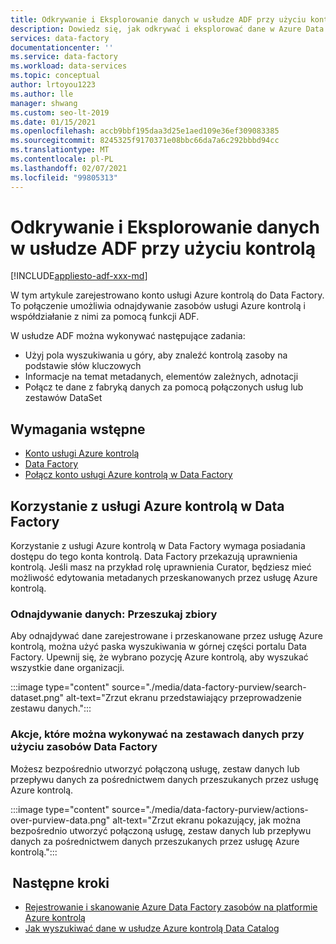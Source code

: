 ```yaml
---
title: Odkrywanie i Eksplorowanie danych w usłudze ADF przy użyciu kontrolą
description: Dowiedz się, jak odkrywać i eksplorować dane w Azure Data Factory przy użyciu kontrolą
services: data-factory
documentationcenter: ''
ms.service: data-factory
ms.workload: data-services
ms.topic: conceptual
author: lrtoyou1223
ms.author: lle
manager: shwang
ms.custom: seo-lt-2019
ms.date: 01/15/2021
ms.openlocfilehash: accb9bbf195daa3d25e1aed109e36ef309083385
ms.sourcegitcommit: 8245325f9170371e08bbc66da7a6c292bbbd94cc
ms.translationtype: MT
ms.contentlocale: pl-PL
ms.lasthandoff: 02/07/2021
ms.locfileid: "99805313"
---
```

# <a name="discover-and-explore-data-in-adf-using-purview"></a>Odkrywanie i Eksplorowanie danych w usłudze ADF przy użyciu kontrolą

[!INCLUDE[appliesto-adf-xxx-md](includes/appliesto-adf-xxx-md.md)]

W tym artykule zarejestrowano konto usługi Azure kontrolą do Data Factory. To połączenie umożliwia odnajdywanie zasobów usługi Azure kontrolą i współdziałanie z nimi za pomocą funkcji ADF. 

W usłudze ADF można wykonywać następujące zadania: 
- Użyj pola wyszukiwania u góry, aby znaleźć kontrolą zasoby na podstawie słów kluczowych 
- Informacje na temat metadanych, elementów zależnych, adnotacji 
- Połącz te dane z fabryką danych za pomocą połączonych usług lub zestawów DataSet 

## <a name="prerequisites"></a>Wymagania wstępne 
- [Konto usługi Azure kontrolą](../purview/create-catalog-portal.md) 
- [Data Factory](./quickstart-create-data-factory-portal.md) 
- [Połącz konto usługi Azure kontrolą w Data Factory](./connect-data-factory-to-azure-purview.md) 

## <a name="using-azure-purview-in-data-factory"></a>Korzystanie z usługi Azure kontrolą w Data Factory 

Korzystanie z usługi Azure kontrolą w Data Factory wymaga posiadania dostępu do tego konta kontrolą. Data Factory przekazują uprawnienia kontrolą. Jeśli masz na przykład rolę uprawnienia Curator, będziesz mieć możliwość edytowania metadanych przeskanowanych przez usługę Azure kontrolą. 

### <a name="data-discovery-search-datasets"></a>Odnajdywanie danych: Przeszukaj zbiory 

Aby odnajdywać dane zarejestrowane i przeskanowane przez usługę Azure kontrolą, można użyć paska wyszukiwania w górnej części portalu Data Factory. Upewnij się, że wybrano pozycję Azure kontrolą, aby wyszukać wszystkie dane organizacji. 

:::image type="content" source="./media/data-factory-purview/search-dataset.png" alt-text="Zrzut ekranu przedstawiający przeprowadzenie zestawu danych.":::

### <a name="actions-that-you-can-perform-over-datasets-with-data-factory-resources"></a>Akcje, które można wykonywać na zestawach danych przy użyciu zasobów Data Factory 
Możesz bezpośrednio utworzyć połączoną usługę, zestaw danych lub przepływu danych za pośrednictwem danych przeszukanych przez usługę Azure kontrolą.

:::image type="content" source="./media/data-factory-purview/actions-over-purview-data.png" alt-text="Zrzut ekranu pokazujący, jak można bezpośrednio utworzyć połączoną usługę, zestaw danych lub przepływu danych za pośrednictwem danych przeszukanych przez usługę Azure kontrolą.":::

##  <a name="nextsteps"></a>Następne kroki 

- [Rejestrowanie i skanowanie Azure Data Factory zasobów na platformie Azure kontrolą](../purview/register-scan-azure-synapse-analytics.md)
- [Jak wyszukiwać dane w usłudze Azure kontrolą Data Catalog](../purview/how-to-search-catalog.md)